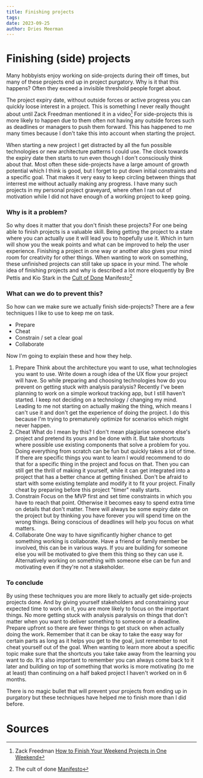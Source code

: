 ```yaml
---
title: Finishing projects
tags: 
date: 2023-09-25
author: Dries Meerman
---
```

# Finishing (side) projects

Many hobbyists enjoy working on side-projects during their off times, but many of these projects end up in project purgatory.
Why is it that this happens? Often they exceed a invisible threshold people forget about.

The project expiry date, without outside forces or active progress you can quickly loose interest in a project.
This is something I never really thought about until Zack Freedman mentioned it in a video[^1]
For side-projects this is more likely to happen due to them often not having any outside forces such as deadlines or managers to push them forward.
This has happened to me many times because I don't take this into account when starting the project.

When starting a new project I get distracted by all the fun possible technologies or new architecture patterns I could use.
The clock towards the expiry date then starts to run even though I don't consciously think about that.
Most often these side-projects have a large amount of growth potential which I think is good, but I forget to put down initial constraints and a specific goal.
That makes it very easy to keep circling between things that interrest me without actually making any progress.
I have many such projects in my personal project graveyard, where often I ran out of motivation while I did not have enough of a working project to keep going.

### Why is it a problem?
So why does it matter that you don't finish these projects?
For one being able to finish projects is a valuable skill.
Being getting the project to a state where you can actually use it will lead you to hopefully use it.
Which in turn will show you the weak points and what can be improved to help the user experience.
Finishing a project in one way or another also gives your mind room for creativity for other things. 
When wanting to work on something, these unfinished projects can still take up space in your mind.
The whole idea of finishing projects and why is described a lot more eloquently by Bre Pettis and Kio Stark in the [Cult of Done](https://medium.com/@bre/the-cult-of-done-manifesto-724ca1c2ff13) Manifesto[^2]

### What can we do to prevent this?

So how can we make sure we actually finish side-projects?
There are a few techniques I like to use to keep me on task.

* Prepare
* Cheat
* Constrain / set a clear goal
* Collaborate

Now I'm going to explain these and how they help.

1. Prepare
	Think about the architecture you want to use, what technologies you want to use. Write down a rough idea of the UX flow your project will have. So while preparing and choosing technologies how do you prevent on getting stuck with analysis paralysis? Recently I've been planning to work on a simple workout tracking app, but I still haven't started. I keep not deciding on a technology / changing my mind. Leading to me not starting on actually making the thing, which means I can't use it and don't get the experience of doing the project. I do this because I'm trying to prematurely optimize for scenarios which might never happen.
2. Cheat
   What do I mean by this? I don't mean plagiarise someone else's project and pretend its yours and be done with it. But take shortcuts where possible use existing components that solve a problem for you. Doing everything from scratch can be fun but quickly takes a lot of time. If there are specific things you want to learn I would recommend to do that for a specific thing in the project and focus on that. Then you can still get the thrill of making it yourself, while it can get integrated into a project that has a better chance at getting finished. Don't be afraid to start with some existing template and modify it to fit your project. Finally cheat by preparing before this project "timer" really starts. 
3. Constrain
	Focus on the MVP first and set time constraints in which you have to reach that point. Otherwise it becomes easy to spend extra time on details that don't matter. There will always be some expiry date on the project but by thinking you have forever you will spend time on the wrong things. Being conscious of deadlines will help you focus on what matters.
4. Collaborate
	One way to have significantly higher chance to get something working is collaborate. Have a friend or family member be involved, this can be in various ways. If you are building for someone else you will be motivated to give them this thing so they can use it. Alternatively working on something with someone else can be fun and motivating even if they're not a stakeholder.

### To conclude

By using these techniques you are more likely to actually get side-projects projects done. 
And by giving yourself stakeholders and constraining your expected time to work on it, you are more likely to focus on the important things.
No more getting stuck with analysis paralysis on things that don't matter when you want to deliver something to someone or a deadline.
Prepare upfront so there are fewer things to get stuck on when actually doing the work.
Remember that it can be okay to take the easy way for certain parts as long as it helps you get to the goal, just remember to not cheat yourself out of the goal.
When wanting to learn more about a specific topic make sure that the shortcuts you take take away from the learning you want to do.
It's also important to remember you can always come back to it later and building on top of something that works is more motivating (to me at least) than continuing on a half baked project I haven't worked on in 6 months.

There is no magic bullet that will prevent your projects from ending up in purgatory but these techniques have helped me to finish more than I did before.

# Sources

[^1]: Zack Freedman [How to Finish Your Weekend Projects in One Weekend](https://www.youtube.com/watch?v=72a85tWOJVY)  
[^2]: The cult of done [Manifesto](https://medium.com/@bre/the-cult-of-done-manifesto-724ca1c2ff13)
